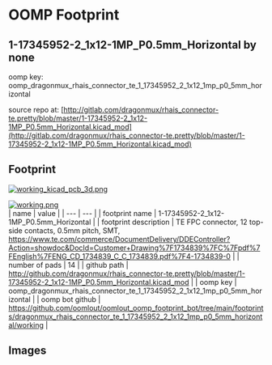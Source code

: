 # OOMP Footprint  
## 1-17345952-2_1x12-1MP_P0.5mm_Horizontal  by none  
  
oomp key: oomp_dragonmux_rhais_connector_te_1_17345952_2_1x12_1mp_p0_5mm_horizontal  
  
source repo at: [http://gitlab.com/dragonmux/rhais_connector-te.pretty/blob/master/1-17345952-2_1x12-1MP_P0.5mm_Horizontal.kicad_mod](http://gitlab.com/dragonmux/rhais_connector-te.pretty/blob/master/1-17345952-2_1x12-1MP_P0.5mm_Horizontal.kicad_mod)  
## Footprint  
  
[![working_kicad_pcb_3d.png](working_kicad_pcb_3d_600.png)](working_kicad_pcb_3d.png)  
  
[![working.png](working_600.png)](working.png)  
| name | value | 
| --- | --- | 
| footprint name | 1-17345952-2_1x12-1MP_P0.5mm_Horizontal | 
| footprint description | TE FPC connector, 12 top-side contacts, 0.5mm pitch, SMT, https://www.te.com/commerce/DocumentDelivery/DDEController?Action=showdoc&DocId=Customer+Drawing%7F1734839%7FC%7Fpdf%7FEnglish%7FENG_CD_1734839_C_C_1734839.pdf%7F4-1734839-0 | 
| number of pads | 14 | 
| github path | http://github.com/dragonmux/rhais_connector-te.pretty/blob/master/1-17345952-2_1x12-1MP_P0.5mm_Horizontal.kicad_mod | 
| oomp key | oomp_dragonmux_rhais_connector_te_1_17345952_2_1x12_1mp_p0_5mm_horizontal | 
| oomp bot github | https://github.com/oomlout/oomlout_oomp_footprint_bot/tree/main/footprints/dragonmux_rhais_connector_te_1_17345952_2_1x12_1mp_p0_5mm_horizontal/working | 
## Images  
